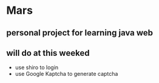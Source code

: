 # Mars
personal project for learning java web
- 

## will do at this weeked ##
- use shiro to login
- use Google Kaptcha to generate captcha


